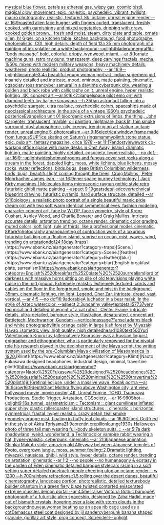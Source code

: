 [mystical blue flower, petals as ethereal gas, wispy gas, cosmic pistil, magical glow, movement, epic, majestic, psychedelic, vibrant, twilight, macro photography, realistic, textured, 8k, octane, unreal engine render --ar 16:9](https://www.ebank.nz/aiartgenerator?category=mystical%2520blue%2520flower%2C%2520petals%2520as%2520ethereal%2520gas%2C%2520wispy%2520gas%2C%2520cosmic%2520pistil%2C%2520magical%2520glow%2C%2520movement%2C%2520epic%2C%2520majestic%2C%2520psychedelic%2C%2520vibrant%2C%2520twilight%2C%2520macro%2520photography%2C%2520realistic%2C%2520textured%2C%25208k%2C%2520octane%2C%2520unreal%2520engine%2520render%2520--ar%252016%3A9)[roasted   alien face hugger with fingers curled, translucent, freshly cooked, with garnishings and mixed vegetables, dripping with gravy, cooked golden brown, , fresh and moist, steam, dirty plate and table, ornate alien, hr Giger, on a kitchen table, kitchen background, food photography,  photorealistic, CGI, high details, depth of field,](https://www.ebank.nz/aiartgenerator?category=roasted%2520%2520%2520alien%2520face%2520hugger%2520with%2520fingers%2520curled%2C%2520translucent%2C%2520freshly%2520cooked%2C%2520with%2520garnishings%2520and%2520mixed%2520vegetables%2C%2520dripping%2520with%2520gravy%2C%2520cooked%2520golden%2520brown%2C%2520%2C%2520fresh%2520and%2520moist%2C%2520steam%2C%2520dirty%2520plate%2520and%2520table%2C%2520ornate%2520alien%2C%2520hr%2520Giger%2C%2520on%2520a%2520kitchen%2520table%2C%2520kitchen%2520background%2C%2520food%2520photography%2C%2520%2520photorealistic%2C%2520CGI%2C%2520high%2520details%2C%2520depth%2520of%2520field%2C)[12](https://www.ebank.nz/aiartgenerator?category=12)[a 35 mm photograph of a painting of ink splatter on a white background](https://www.ebank.nz/aiartgenerator?category=a%252035%2520mm%2520photograph%2520of%2520a%2520painting%2520of%2520ink%2520splatter%2520on%2520a%2520white%2520background)[--uplight](https://www.ebank.nz/aiartgenerator?category=--uplight)[bladerunner](https://www.ebank.nz/aiartgenerator?category=bladerunner)[graffiti: "body massage" bold, colorful. drippy. wynwood, miami. --ar 8:1](https://www.ebank.nz/aiartgenerator?category=graffiti%3A%2520%22body%2520massage%22%2520bold%2C%2520colorful.%2520drippy.%2520wynwood%2C%2520miami.%2520--ar%25208%3A1)[ornate  machine guns, retro ray guns, transparent, deep carvings fractals, mecha, 1950s, mixed with modern military weapons, heavy machinery details, weathered,  photo realistic, product photography, --ar 16:9](https://www.ebank.nz/aiartgenerator?category=ornate%2520%2520machine%2520guns%2C%2520retro%2520ray%2520guns%2C%2520transparent%2C%2520deep%2520carvings%2520fractals%2C%2520mecha%2C%25201950s%2C%2520mixed%2520with%2520modern%2520military%2520weapons%2C%2520heavy%2520machinery%2520details%2C%2520weathered%2C%2520%2520photo%2520realistic%2C%2520product%2520photography%2C%2520--ar%252016%3A9)[--uplight](https://www.ebank.nz/aiartgenerator?category=--uplight)[incarnate](https://www.ebank.nz/aiartgenerator?category=incarnate)[3:4](https://www.ebank.nz/aiartgenerator?category=3%3A4)[a beautiful young woman portrait, indian superhero girl, insanely detailed and intricate, mood, ominous, matte painting, cinematic, cgsociety,ross tran](https://www.ebank.nz/aiartgenerator?category=a%2520beautiful%2520young%2520woman%2520portrait%2C%2520indian%2520superhero%2520girl%2C%2520insanely%2520detailed%2520and%2520intricate%2C%2520mood%2C%2520ominous%2C%2520matte%2520painting%2C%2520cinematic%2C%2520cgsociety%2Cross%2520tran)[cyber samurai in a daytime cyberpunk city, wearing a golden and black robe with calligraphy on it, unreal engine, hyper realistic lighting, 4K, concept art —ar 9:16](https://www.ebank.nz/aiartgenerator?category=cyber%2520samurai%2520in%2520a%2520daytime%2520cyberpunk%2520city%2C%2520wearing%2520a%2520golden%2520and%2520black%2520robe%2520with%2520calligraphy%2520on%2520it%2C%2520unreal%2520engine%2C%2520hyper%2520realistic%2520lighting%2C%25204K%2C%2520concept%2520art%2520%E2%80%94ar%25209%3A16)[<2:3](https://www.ebank.nz/aiartgenerator?category=%3C2%3A3)[angel](https://www.ebank.nz/aiartgenerator?category=angel)[space pilot emo girl with diamond teeth, by hajime sorayama —h 350](https://www.ebank.nz/aiartgenerator?category=space%2520pilot%2520emo%2520girl%2520with%2520diamond%2520teeth%2C%2520by%2520hajime%2520sorayama%2520%E2%80%94h%2520350)[an astronaut falling into a psychdelic stargate, ultra realistic, psychedelic colors, spaceships made of neoclassical architecture, in the style of a vintage 1960's psychedelic poster](https://www.ebank.nz/aiartgenerator?category=an%2520astronaut%2520falling%2520into%2520a%2520psychdelic%2520stargate%2C%2520ultra%2520realistic%2C%2520psychedelic%2520colors%2C%2520spaceships%2520made%2520of%2520neoclassical%2520architecture%2C%2520in%2520the%2520style%2520of%2520a%2520vintage%25201960%27s%2520psychedelic%2520poster)[ice](https://www.ebank.nz/aiartgenerator?category=ice)[Evangelion unit 01  bioorganic extrusions of limbs, the thing,, John Carpenter, translucent, marble, oil painting, nightmare, back lit, thin smoke surround, dust atmospheric, oily, creepy, trending on art station, octane render, unreal engine 5, photorealism --ar 9:16](https://www.ebank.nz/aiartgenerator?category=Evangelion%2520unit%252001%2520%2520bioorganic%2520extrusions%2520of%2520limbs%2C%2520the%2520thing%2C%2C%2520John%2520Carpenter%2C%2520translucent%2C%2520marble%2C%2520oil%2520painting%2C%2520nightmare%2C%2520back%2520lit%2C%2520thin%2520smoke%2520surround%2C%2520dust%2520atmospheric%2C%2520oily%2C%2520creepy%2C%2520trending%2520on%2520art%2520station%2C%2520octane%2520render%2C%2520unreal%2520engine%25205%2C%2520photorealism%2520--ar%25209%3A16)[electric](https://www.ebank.nz/aiartgenerator?category=electric)[a window frame made from fungus](https://www.ebank.nz/aiartgenerator?category=a%2520window%2520frame%2520made%2520from%2520fungus)[SUP"](https://www.ebank.nz/aiartgenerator?category=SUP%22)[ice skating on Saturn’s rings](https://www.ebank.nz/aiartgenerator?category=ice%2520skating%2520on%2520Saturn%E2%80%99s%2520rings)[mammy](https://www.ebank.nz/aiartgenerator?category=mammy)[plinth,](https://www.ebank.nz/aiartgenerator?category=plinth%2C)[stone statue, epic, pulp art, fantasy magazine, circa 1978 --ar 11:17](https://www.ebank.nz/aiartgenerator?category=stone%2520statue%2C%2520epic%2C%2520pulp%2520art%2C%2520fantasy%2520magazine%2C%2520circa%25201978%2520--ar%252011%3A17)[ando](https://www.ebank.nz/aiartgenerator?category=ando)[style](https://www.ebank.nz/aiartgenerator?category=style)[wework co-working office space with many desks in Cast Away, island, dramatic lighting, matte painting, highly detailed, cgsociety, hyperrealistic, --no dof, --ar 16:9](https://www.ebank.nz/aiartgenerator?category=wework%2520co-working%2520office%2520space%2520with%2520many%2520desks%2520in%2520Cast%2520Away%2C%2520island%2C%2520dramatic%2520lighting%2C%2520matte%2520painting%2C%2520highly%2520detailed%2C%2520cgsociety%2C%2520hyperrealistic%2C%2520--no%2520dof%2C%2520--ar%252016%3A9)[--uplight](https://www.ebank.nz/aiartgenerator?category=--uplight)[wideshot](https://www.ebank.nz/aiartgenerator?category=wideshot)[mushrooms and fungus cover wet rocks along a  stream in  the forest,  dappled light, moss, white lichens, blue lichens, mossy rocks, water reflections,  birds,bugs, deep British Columbian wilderness, birds, bugs, beautiful light coming through the trees, Craig Mullins , Peter Mohrbacher James jean, --ar 16:9](https://www.ebank.nz/aiartgenerator?category=mushrooms%2520and%2520fungus%2520cover%2520wet%2520rocks%2520along%2520a%2520%2520stream%2520in%2520%2520the%2520forest%2C%2520%2520dappled%2520light%2C%2520moss%2C%2520white%2520lichens%2C%2520blue%2520lichens%2C%2520mossy%2520rocks%2C%2520water%2520reflections%2C%2520%2520birds%2Cbugs%2C%2520deep%2520British%2520Columbian%2520wilderness%2C%2520birds%2C%2520bugs%2C%2520beautiful%2520light%2520coming%2520through%2520the%2520trees%2C%2520Craig%2520Mullins%2520%2C%2520Peter%2520Mohrbacher%2520James%2520jean%2C%2520--ar%252016%3A9)[nner space journey  technology | Jack Kirby machines | Molecules items microscopic raygun gothic style retro futuristic  ghibli matte painting --aspect 9:19](https://www.ebank.nz/aiartgenerator?category=nner%2520space%2520journey%2520%2520technology%2520%7C%2520Jack%2520Kirby%2520machines%2520%7C%2520Molecules%2520items%2520microscopic%2520raygun%2520gothic%2520style%2520retro%2520futuristic%2520%2520ghibli%2520matte%2520painting%2520--aspect%25209%3A19)[goats](https://www.ebank.nz/aiartgenerator?category=goats)[detailed](https://www.ebank.nz/aiartgenerator?category=detailed)[cover](https://www.ebank.nz/aiartgenerator?category=cover)[technical blueprint drawing, futuristic pyramid, hard surface structure, detailed --ar 9:16](https://www.ebank.nz/aiartgenerator?category=technical%2520blueprint%2520drawing%2C%2520futuristic%2520pyramid%2C%2520hard%2520surface%2520structure%2C%2520detailed%2520--ar%25209%3A16)[biology」](https://www.ebank.nz/aiartgenerator?category=biology%E3%80%8D)[a realistic photo portrait of a single beautiful manic pixie dream girl with two soft warm identical symmetrical eyes, fashion modeling, character concept art, face by WLOP, face symmetry, style of Krenz Cushart, Ashley Wood, and Charlie Bowater and Craig Mullins, intricate accurate details, artstation trending, octane render, cinematic color grading, muted colors, soft light, rule of thirds, like a professional model, cinematic, 8K](https://www.ebank.nz/aiartgenerator?category=a%2520realistic%2520photo%2520portrait%2520of%2520a%2520single%2520beautiful%2520manic%2520pixie%2520dream%2520girl%2520with%2520two%2520soft%2520warm%2520identical%2520symmetrical%2520eyes%2C%2520fashion%2520modeling%2C%2520character%2520concept%2520art%2C%2520face%2520by%2520WLOP%2C%2520face%2520symmetry%2C%2520style%2520of%2520Krenz%2520Cushart%2C%2520Ashley%2520Wood%2C%2520and%2520Charlie%2520Bowater%2520and%2520Craig%2520Mullins%2C%2520intricate%2520accurate%2520details%2C%2520artstation%2520trending%2C%2520octane%2520render%2C%2520cinematic%2520color%2520grading%2C%2520muted%2520colors%2C%2520soft%2520light%2C%2520rule%2520of%2520thirds%2C%2520like%2520a%2520professional%2520model%2C%2520cinematic%2C%25208K)[are?](https://www.ebank.nz/aiartgenerator?category=are%3F)[photography,](https://www.ebank.nz/aiartgenerator?category=photography%2C)[amano](https://www.ebank.nz/aiartgenerator?category=amano)[painting of contruction work of a luxurious futuristic building on a floating island, sunrise on ocean, mist, waves, wind, trending on artstation](https://www.ebank.nz/aiartgenerator?category=painting%2520of%2520contruction%2520work%2520of%2520a%2520luxurious%2520futuristic%2520building%2520on%2520a%2520floating%2520island%2C%2520sunrise%2520on%2520ocean%2C%2520mist%2C%2520waves%2C%2520wind%2C%2520trending%2520on%2520artstation)[dof](https://www.ebank.nz/aiartgenerator?category=dof)[24:18](https://www.ebank.nz/aiartgenerator?category=24%3A18)[day.](https://www.ebank.nz/aiartgenerator?category=day.)[traps](https://www.ebank.nz/aiartgenerator?category=traps)[Scene.](https://www.ebank.nz/aiartgenerator?category=Scene.)[feather](https://www.ebank.nz/aiartgenerator?category=feather)[blur](https://www.ebank.nz/aiartgenerator?category=blur)[English breakfast plate, surrealism](https://www.ebank.nz/aiartgenerator?category=English%2520breakfast%2520plate%2C%2520surrealism)[lord of darkness with massive horns sitting on pile of old televisions playing white noise in the mid ground. Extremely realistic, extremely textured, cords and cables on the floor in the foreground, smoke and mist in the background, 35mm, cinematic lighting, rim light, Legend, Cher Zar, intricate, dread, vast, vertical, —ar 4:5 —no dof](https://www.ebank.nz/aiartgenerator?category=lord%2520of%2520darkness%2520with%2520massive%2520horns%2520sitting%2520on%2520pile%2520of%2520old%2520televisions%2520playing%2520white%2520noise%2520in%2520the%2520mid%2520ground.%2520Extremely%2520realistic%2C%2520extremely%2520textured%2C%2520cords%2520and%2520cables%2520on%2520the%2520floor%2520in%2520the%2520foreground%2C%2520smoke%2520and%2520mist%2520in%2520the%2520background%2C%252035mm%2C%2520cinematic%2520lighting%2C%2520rim%2520light%2C%2520Legend%2C%2520Cher%2520Zar%2C%2520intricate%2C%2520dread%2C%2520vast%2C%2520vertical%2C%2520%E2%80%94ar%25204%3A5%2520%E2%80%94no%2520dof)[16:9](https://www.ebank.nz/aiartgenerator?category=16%3A9)[adorable](https://www.ebank.nz/aiartgenerator?category=adorable)[A luchador in a bear mask. In the style of Aztec watercolor. --aspect 2:3](https://www.ebank.nz/aiartgenerator?category=A%2520luchador%2520in%2520a%2520bear%2520mask.%2520In%2520the%2520style%2520of%2520Aztec%2520watercolor.%2520--aspect%25202%3A3)[uncanny valley](https://www.ebank.nz/aiartgenerator?category=uncanny%2520valley)[text](https://www.ebank.nz/aiartgenerator?category=text)[detail](https://www.ebank.nz/aiartgenerator?category=detail)[57737](https://www.ebank.nz/aiartgenerator?category=57737)[very technical and detailed blueprint of a cat robot , Center Frame, intricate details, ultra-detailed, baroque style, illustration, desaturated, concept art, Battletech, Mechwarrior, Gundam --vertical](https://www.ebank.nz/aiartgenerator?category=very%2520technical%2520and%2520detailed%2520blueprint%2520of%2520a%2520cat%2520robot%2520%2C%2520Center%2520Frame%2C%2520intricate%2520details%2C%2520ultra-detailed%2C%2520baroque%2520style%2C%2520illustration%2C%2520desaturated%2C%2520concept%2520art%2C%2520Battletech%2C%2520Mechwarrior%2C%2520Gundam%2520--vertical)[massage?"](https://www.ebank.nz/aiartgenerator?category=massage%3F%22)[ansel adams black and white photography](https://www.ebank.nz/aiartgenerator?category=ansel%2520adams%2520black%2520and%2520white%2520photography)[little orange cabin in large lush forest by Miyazaki Hayao, isometric view, high quality, high detailed](https://www.ebank.nz/aiartgenerator?category=little%2520orange%2520cabin%2520in%2520large%2520lush%2520forest%2520by%2520Miyazaki%2520Hayao%2C%2520isometric%2520view%2C%2520high%2520quality%2C%2520high%2520detailed)[heard](https://www.ebank.nz/aiartgenerator?category=heard)[1080](https://www.ebank.nz/aiartgenerator?category=1080)[text](https://www.ebank.nz/aiartgenerator?category=text)[500](https://www.ebank.nz/aiartgenerator?category=500)[Yuri Valentinovich Knorozov (alternatively Knorosov; was a Russian linguist, epigrapher and ethnographer, who is particularly renowned for the pivotal role his research played in the decipherment of the Maya script, the writing system used by the pre-Columbian Maya civilization of Mesoamerica in 1920.](https://www.ebank.nz/aiartgenerator?category=Yuri%2520Valentinovich%2520Knorozov%2520%28alternatively%2520Knorosov%3B%2520was%2520a%2520Russian%2520linguist%2C%2520epigrapher%2520and%2520ethnographer%2C%2520who%2520is%2520particularly%2520renowned%2520for%2520the%2520pivotal%2520role%2520his%2520research%2520played%2520in%2520the%2520decipherment%2520of%2520the%2520Maya%2520script%2C%2520the%2520writing%2520system%2520used%2520by%2520the%2520pre-Columbian%2520Maya%2520civilization%2520of%2520Mesoamerica%2520in%25201920.)[Klimt](https://www.ebank.nz/aiartgenerator?category=Klimt)[Naoto Fukasawa designed headphones, industrial design, minimal, travertine plinth](https://www.ebank.nz/aiartgenerator?category=Naoto%2520Fukasawa%2520designed%2520headphones%2C%2520industrial%2520design%2C%2520minimal%2C%2520travertine%2520plinth)[9:16](https://www.ebank.nz/aiartgenerator?category=9%3A16)[retinal eclipse, under a massive wave, Kodak portra —ar 16:9](https://www.ebank.nz/aiartgenerator?category=retinal%2520eclipse%2C%2520under%2520a%2520massive%2520wave%2C%2520Kodak%2520portra%2520%E2%80%94ar%252016%3A9)[crow](https://www.ebank.nz/aiartgenerator?category=crow)[16:9](https://www.ebank.nz/aiartgenerator?category=16%3A9)[depth](https://www.ebank.nz/aiartgenerator?category=depth)[Giant Mothra flying above Washington city, ant view, hollywood movie, movie poster, 4K, Unreal Engine, TOHO, Tsuburaya Productions, Studio Trigger, Artstation, CGSociety, --ar 16:9](https://www.ebank.nz/aiartgenerator?category=Giant%2520Mothra%2520flying%2520above%2520Washington%2520city%2C%2520ant%2520view%2C%2520hollywood%2520movie%2C%2520movie%2520poster%2C%25204K%2C%2520Unreal%2520Engine%2C%2520TOHO%2C%2520Tsuburaya%2520Productions%2C%2520Studio%2520Trigger%2C%2520Artstation%2C%2520CGSociety%2C%2520--ar%252016%3A9)[80](https://www.ebank.nz/aiartgenerator?category=80)[Shot](https://www.ebank.nz/aiartgenerator?category=Shot)[--uplight](https://www.ebank.nz/aiartgenerator?category=--uplight)[9:16](https://www.ebank.nz/aiartgenerator?category=9%3A16)[a tunnel ,parametricism :: Tectonism :: giant curvilinear inflated super shiny plastic rollercoaster  island structures   :: cinematic :: horizontal, symmetrical, fractal, hyper realistic, crazy detail, teal smoke geometry,orange mist ,floating in fluffy teal clouds --ar 16:9](https://www.ebank.nz/aiartgenerator?category=a%2520tunnel%2520%2Cparametricism%2520%3A%3A%2520Tectonism%2520%3A%3A%2520giant%2520curvilinear%2520inflated%2520super%2520shiny%2520plastic%2520rollercoaster%2520%2520island%2520structures%2520%2520%2520%3A%3A%2520cinematic%2520%3A%3A%2520horizontal%2C%2520symmetrical%2C%2520fractal%2C%2520hyper%2520realistic%2C%2520crazy%2520detail%2C%2520teal%2520smoke%2520geometry%2Corange%2520mist%2520%2Cfloating%2520in%2520fluffy%2520teal%2520clouds%2520--ar%252016%3A9)[Gilbert Gottfried in the style of Akira Toriyama](https://www.ebank.nz/aiartgenerator?category=Gilbert%2520Gottfried%2520in%2520the%2520style%2520of%2520Akira%2520Toriyama)[21:9](https://www.ebank.nz/aiartgenerator?category=21%3A9)[corentin crepillon](https://www.ebank.nz/aiartgenerator?category=corentin%2520crepillon)[lounge](https://www.ebank.nz/aiartgenerator?category=lounge)[1930s Halloween photo of three tall men wearing full-body skeleton suits. :: --ar 5:7](https://www.ebank.nz/aiartgenerator?category=1930s%2520Halloween%2520photo%2520of%2520three%2520tall%2520men%2520wearing%2520full-body%2520skeleton%2520suits.%2520%3A%3A%2520--ar%25205%3A7)[a dark shadowland, weird, wonderland, a Techinocolor vampire rabbit wearing a hat, hyper-realistic, cyberpunk, cinematic --ar 21:9](https://www.ebank.nz/aiartgenerator?category=a%2520dark%2520shadowland%2C%2520weird%2C%2520wonderland%2C%2520a%2520Techinocolor%2520vampire%2520rabbit%2520wearing%2520a%2520hat%2C%2520hyper-realistic%2C%2520cyberpunk%2C%2520cinematic%2520--ar%252021%3A9)[japanese animation, Shinkai Makoto style, amazing old Alleyway between Japanese temples of Kyoto, overgrown jungle, moss, summer feeling::2 Dramatic lighting,  miyazaki, nausicaa, ghibli, wild style, hyper details, octane render, trending on artstation, cinematic --ar 1:2 --no people --no human](https://www.ebank.nz/aiartgenerator?category=japanese%2520animation%2C%2520Shinkai%2520Makoto%2520style%2C%2520amazing%2520old%2520Alleyway%2520between%2520Japanese%2520temples%2520of%2520Kyoto%2C%2520overgrown%2520jungle%2C%2520moss%2C%2520summer%2520feeling%3A%3A2%2520Dramatic%2520lighting%2C%2520%2520miyazaki%2C%2520nausicaa%2C%2520ghibli%2C%2520wild%2520style%2C%2520hyper%2520details%2C%2520octane%2520render%2C%2520trending%2520on%2520artstation%2C%2520cinematic%2520--ar%25201%3A2%2520--no%2520people%2520--no%2520human)[agony & ecstasy in the garden of Eden cinematic detailed baroque style](https://www.ebank.nz/aiartgenerator?category=agony%2520%26%2520ecstasy%2520in%2520the%2520garden%2520of%2520Eden%2520cinematic%2520detailed%2520baroque%2520style)[cars racing in a scifi setting super detailed racetrack people cheering utopian octane render --w 1200 --h 700](https://www.ebank.nz/aiartgenerator?category=cars%2520racing%2520in%2520a%2520scifi%2520setting%2520super%2520detailed%2520racetrack%2520people%2520cheering%2520utopian%2520octane%2520render%2520--w%25201200%2520--h%2520700)[rainbow refractions::1.5 rolling over the desert dunes, beautiful cinematography, landscape portion, photorealistic, detailed texture](https://www.ebank.nz/aiartgenerator?category=rainbow%2520refractions%3A%3A1.5%2520rolling%2520over%2520the%2520desert%2520dunes%2C%2520beautiful%2520cinematography%2C%2520landscape%2520portion%2C%2520photorealistic%2C%2520detailed%2520texture)[body builder phantom in a green fiery blaze twisted contorted eviscerated extreme muscles demon portal --ar 4:5](https://www.ebank.nz/aiartgenerator?category=body%2520builder%2520phantom%2520in%2520a%2520green%2520fiery%2520blaze%2520twisted%2520contorted%2520eviscerated%2520extreme%2520muscles%2520demon%2520portal%2520--ar%25204%3A5)[hellraiser Victoria Gothic baroque](https://www.ebank.nz/aiartgenerator?category=hellraiser%2520Victoria%2520Gothic%2520baroque)[A photograph of a futuristic alien spaceship, designed by Zaha Hadid, made out of bismuth crystals, hovering over a lake with storm clouds in the background](https://www.ebank.nz/aiartgenerator?category=A%2520photograph%2520of%2520a%2520futuristic%2520alien%2520spaceship%2C%2520designed%2520by%2520Zaha%2520Hadid%2C%2520made%2520out%2520of%2520bismuth%2520crystals%2C%2520hovering%2520over%2520a%2520lake%2520with%2520storm%2520clouds%2520in%2520the%2520background)[nouveau](https://www.ebank.nz/aiartgenerator?category=nouveau)[woman beating up an ape](https://www.ebank.nz/aiartgenerator?category=woman%2520beating%2520up%2520an%2520ape)[a rib cage used as a cot](https://www.ebank.nz/aiartgenerator?category=a%2520rib%2520cage%2520used%2520as%2520a%2520cot)[Damascus steel coat designed by jil sander](https://www.ebank.nz/aiartgenerator?category=Damascus%2520steel%2520coat%2520designed%2520by%2520jil%2520sander)[cyberpunk banana shaped granade, gorillaz art style, prop concept, 3d render](https://www.ebank.nz/aiartgenerator?category=cyberpunk%2520banana%2520shaped%2520granade%2C%2520gorillaz%2520art%2520style%2C%2520prop%2520concept%2C%25203d%2520render)[<--uplight](https://www.ebank.nz/aiartgenerator?category=%3C--uplight)